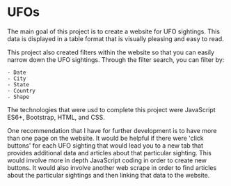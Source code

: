# UFOs

The main goal of this project is to create a website for UFO sightings. This data is displayed in a table format that is visually pleasing and easy to read. 

This project also created filters within the website so that you can easily narrow down the UFO sightings. Through the filter search, you can filter by: 

    - Date
    - City
    - State
    - Country
    - Shape
    
The technologies that were usd to complete this project were JavaScript ES6+, Bootstrap, HTML, and CSS. 

One recommendation that I have for further development is to have more than one page on the website. It would be helpful if there were 'click buttons' for each UFO sighting that would lead you to a new tab that provides additional data and articles about that particular sighting. This would involve more in depth JavaScript coding in order to create new buttons. It would also involve another web scrape in order to find articles about the particular sightings and then linking that data to the website. 

